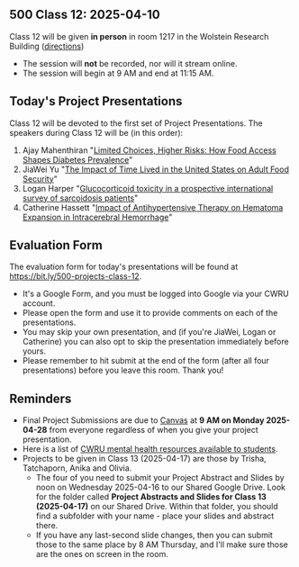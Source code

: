 ## 500 Class 12: 2025-04-10

Class 12 will be given **in person** in room 1217 in the Wolstein Research Building ([directions](https://case.edu/medicine/neurology/research/behavioral-health-research-group/directions-wolstein-research-building))

- The session will **not** be recorded, nor will it stream online.
- The session will begin at 9 AM and end at 11:15 AM.

## Today's Project Presentations

Class 12 will be devoted to the first set of Project Presentations. The speakers during Class 12 will be (in this order):

1. Ajay Mahenthiran "[Limited Choices, Higher Risks: How Food Access Shapes Diabetes Prevalence](pdf/ajay_abstract.pdf)"
2. JiaWei Yu "[The Impact of Time Lived in the United States on Adult Food Security](https://thomaselove.github.io/500-proj-draft2-slides/slides/jiawei_draft2.html)"
3. Logan Harper "[Glucocorticoid toxicity in a prospective international survey of sarcoidosis patients](https://thomaselove.github.io/500-proj-draft2-slides/slides/logan_draft2.html)"
4. Catherine Hassett "[Impact of Antihypertensive Therapy on Hematoma Expansion in Intracerebral Hemorrhage](https://thomaselove.github.io/500-proj-draft2-slides/slides/katie_draft2.html)"

## Evaluation Form

The evaluation form for today's presentations will be found at <https://bit.ly/500-projects-class-12>. 

- It's a Google Form, and you must be logged into Google via your CWRU account.
- Please open the form and use it to provide comments on each of the presentations.
- You may skip your own presentation, and (if you're JiaWei, Logan or Catherine) you can also opt to skip the presentation immediately before yours.
- Please remember to hit submit at the end of the form (after all four presentations) before you leave this room. Thank you!

## Reminders

- Final Project Submissions are due to [Canvas](https://canvas.case.edu/) at **9 AM on Monday 2025-04-28** from everyone regardless of when you give your project presentation.
- Here is a list of [CWRU mental health resources available to students](https://case.edu/wellness/campuswide-resources/mental-health-resources). 
- Projects to be given in Class 13 (2025-04-17) are those by Trisha, Tatchaporn, Anika and Olivia.
    - The four of you need to submit your Project Abstract and Slides by noon on Wednesday 2025-04-16 to our Shared Google Drive. Look for the folder called **Project Abstracts and Slides for Class 13 (2025-04-17)** on our Shared Drive. Within that folder, you should find a subfolder with your name - place your slides and abstract there.
    - If you have any last-second slide changes, then you can submit those to the same place by 8 AM Thursday, and I'll make sure those are the ones on screen in the room.
